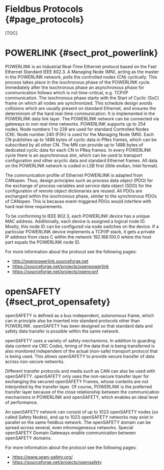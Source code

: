 Fieldbus Protocols {#page_protocols}
============

[TOC]

# POWERLINK    {#sect_prot_powerlink}
POWERLINK is an Industrial Real-Time Ethernet protocol based on the Fast Ethernet
Standard IEEE 802.3. A Managing Node (MN), acting as the master in the POWERLINK
network, polls the controlled nodes (CN) cyclically. This process takes place in
the isochronous phase of the POWERLINK cycle. Immediately after the isochronous
phase an asynchronous phase for communication follows which is not time-critical,
e.g. TCP/IP communication. The isochronous phase starts with the Start of Cyclic
(SoC) frame on which all nodes are synchronized. This schedule design avoids
collisions which are usually present on standard Ethernet, and ensures the
determinism of the hard real-time communication. It is implemented in the POWERLINK
data link layer. The POWERLINK network can be connected via gateways to non
real-time networks.
POWERLINK supports up to 254 nodes. Node numbers 1 to 239 are used for standard
Controlled Nodes (CN). Node number 240 (F0h) is used for the Managing Node (MN).
Each CN publishes up to 1488 bytes of cyclic data in PRes frames, which can be
subscribed by all other CN. The MN can provide up to 1488 bytes of dedicated
cyclic data for each CN in PReq frames. In every POWERLINK cycle there is an
asynchronous slot, which can be used to transport configuration
and other acyclic data and standard Ethernet frames. All data on the POWERLINK
network is coded in LSB first (little endian, Intel format).

The communication profile of Ethernet POWERLINK is adapted from CANopen. Thus,
design principles such as process data object (PDO) for the exchange of process
variables and service data object (SDO) for the configuration of remote object
dictionaries are reused. All PDOs are exchanged within the isochronous phase,
similar to the synchronous PDOs of CANopen. This is because event-triggered PDOs
would interfere with hard real-time requirements.

To be conforming to IEEE 802.3, each POWERLINK device has a unique MAC address.
Additionally, each device is assigned a logical node ID. Mostly, this node ID can
be configured via node switches on the device. If a particular POWERLINK device
implements a TCP/IP stack, it gets a private IP address from class C within the
network 192.168.100.0 where the host part equals the POWERLINK node ID.

For more information about the protocol see the following pages:
- http://openpowerlink.sourceforge.net
- https://sourceforge.net/projects/openpowerlink
- https://sourceforge.net/projects/openconf

# openSAFETY   {#sect_prot_opensafety}
openSAFETY is defined as a bus-independent, autonomous frame, which can in
principle also be inserted into standard protocols other than POWERLINK.
openSAFETY has been designed so that standard data and safety data transfer is
possible within the same network.

openSAFETY uses a variety of safety mechanisms. In addition to guarding data
content via CRC Codes, timing of the data that is being transferred is also
monitored independent of the actual (non-safe) transport protocol that is being
used. This allows openSAFETY to provide secure transfer of data across non-secure
networks.

Different transfer protocols and media such as CAN can also be used with openSAFETY.
openSAFETY only uses the non-secure transfer layer for exchanging the secured
openSAFETY Frames, whose contents are not interpreted by the transfer layer. Of
course, POWERLINK is the preferred transfer layer because of the close relationship
between the communication mechanisms in POWERLINK and openSAFETY, which enables an
ideal level of performance.

An openSAFETY network can consist of up to 1023 openSAFETY nodes (so called Safety
Nodes), and up to 1023 openSAFETY networks may exist in parallel on the same
fieldbus network. The openSAFETY domain can be spread across several, even
inhomogeneous networks. Special openSAFETY Domain Gateways enable communication
between openSAFETY domains.

For more information about the protocol see the following pages:
- https://www.open-safety.org/
- https://sourceforge.net/projects/opensafety
